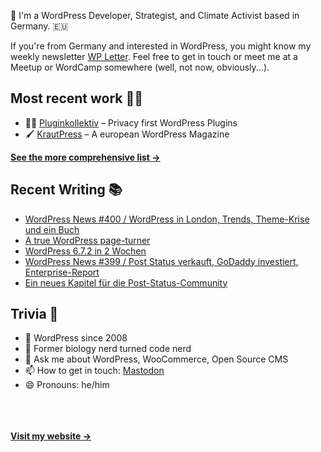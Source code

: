 👋 I'm a WordPress Developer, Strategist, and Climate Activist based in Germany. 🇪🇺

If you're from Germany and interested in WordPress, you might know my weekly newsletter [WP Letter](https://wpletter.de/). Feel free to get in touch or meet me at a Meetup or WordCamp somewhere (well, not now, obviously...).


## Most recent work 👷‍♂️

- 👨‍💻 [Pluginkollektiv](https://github.com/pluginkollektiv) – Privacy first WordPress Plugins
- 🖌️ [KrautPress](https://kraut.press) – A european WordPress Magazine

**[See the more comprehensive list &rarr;](https://simonkraft.com/what-i-do)**


## Recent Writing 📚

<!-- BLOG-POST-LIST:START -->
- [WordPress News #400 / WordPress in London, Trends, Theme-Krise und ein Buch](https://feed.kraut.press/link/14399/16953640/400)
- [A true WordPress page-turner](https://simon.blog/2025/a-wordpress-page-turner/)
- [WordPress 6.7.2 in 2 Wochen](https://www.wppodcast.de/podcast/wordpress-6-7-2-in-2-wochen/)
- [WordPress News #399 / Post Status verkauft, GoDaddy investiert, Enterprise-Report](https://feed.kraut.press/link/14399/16948706/399)
- [Ein neues Kapitel für die Post-Status-Community](https://krautpress.de/2025/neues-kapitel-fuer-post-status/)
<!-- BLOG-POST-LIST:END -->


## Trivia 🤪

- 👴 WordPress since 2008
- 🌱 Former biology nerd turned code nerd
- 💬 Ask me about WordPress, WooCommerce, Open Source CMS
- 📫 How to get in touch: [Mastodon](https://dewp.space/@simon)
- 😄 Pronouns: he/him

<br/><br/><br/>
**[Visit my website &rarr;](https://simonkraft.com/hi)**